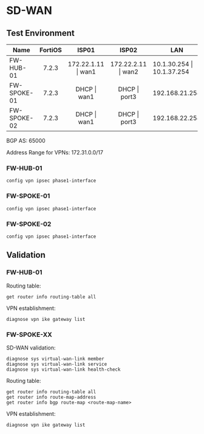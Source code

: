 # SD-WAN

## Test Environment

| Name        | FortiOS |        ISP01        |        ISP02        | LAN                        |
|-------------|:-------:|:-------------------:|:-------------------:|----------------------------|
| FW-HUB-01   |  7.2.3  | 172.22.1.11 \| wan1 | 172.22.2.11 \| wan2 | 10.1.30.254 \| 10.1.37.254 |
| FW-SPOKE-01 |  7.2.3  |     DHCP \| wan1    |    DHCP \| port3    | 192.168.21.254             |
| FW-SPOKE-02 |  7.2.3  |     DHCP \| wan1    |    DHCP \| port3    | 192.168.22.254             |

BGP AS: 65000

Address Range for VPNs: 172.31.0.0/17

### FW-HUB-01

```
config vpn ipsec phase1-interface
```

### FW-SPOKE-01

```
config vpn ipsec phase1-interface
```

### FW-SPOKE-02

```
config vpn ipsec phase1-interface
```

## Validation

### FW-HUB-01
Routing table:
```
get router info routing-table all
```
VPN establishment:
```
diagnose vpn ike gateway list
```

### FW-SPOKE-XX
SD-WAN validation:
```
diagnose sys virtual-wan-link member
diagnose sys virtual-wan-link service
diagnose sys virtual-wan-link health-check
```
Routing table:
```
get router info routing-table all
get router info route-map-address
get router info bgp route-map <route-map-name>
```
VPN establishment:
```
diagnose vpn ike gateway list
```
